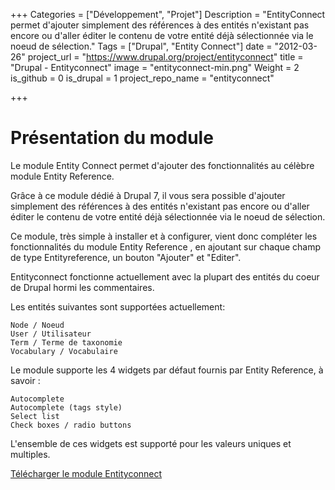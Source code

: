 +++
Categories = ["Développement", "Projet"]
Description = "EntityConnect permet d'ajouter simplement des références à des entités n'existant pas encore ou d'aller éditer le contenu de votre entité déjà sélectionnée via le noeud de sélection."
Tags = ["Drupal", "Entity Connect"]
date = "2012-03-26"
project_url = "https://www.drupal.org/project/entityconnect"
title = "Drupal - Entityconnect"
image = "entityconnect-min.png"
Weight = 2
is_github = 0
is_drupal = 1
project_repo_name = "entityconnect"

+++

# Présentation du module

Le module Entity Connect permet d'ajouter des fonctionnalités au célèbre module Entity Reference.

Grâce à ce module dédié à Drupal 7, il vous sera possible d'ajouter simplement des références à des entités n'existant pas encore ou d'aller éditer le contenu de votre entité déjà sélectionnée via le noeud de sélection.

Ce module, très simple à installer et à configurer, vient donc compléter les fonctionnalités du module  Entity Reference  , en ajoutant sur chaque champ de type Entityreference, un bouton "Ajouter" et "Editer".

Entityconnect fonctionne actuellement avec la plupart des entités du coeur de Drupal hormi les commentaires.

Les entités suivantes sont supportées actuellement:

    Node / Noeud
    User / Utilisateur
    Term / Terme de taxonomie
    Vocabulary / Vocabulaire

Le module supporte les 4 widgets par défaut fournis par Entity Reference, à savoir :

    Autocomplete
    Autocomplete (tags style)
    Select list
    Check boxes / radio buttons

L'ensemble de ces widgets est supporté pour les valeurs uniques et multiples.

[Télécharger le module Entityconnect](https://www.drupal.org/project/entityconnect)
